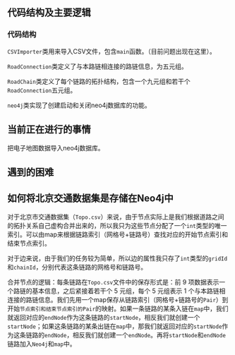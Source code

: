 ## 代码结构及主要逻辑

### 代码结构

`CSVImporter`类用来导入CSV文件，包含`main`函数。（目前问题出现在这里）。

`RoadConnection`类定义了与本路链相连接的路链信息，为五元组。

`RoadChain`类定义了每个链路的拓扑结构，包含一个九元组和若干个`RoadConnection`五元组。

`neo4j`类实现了创建启动和关闭neo4j数据库的功能。

## 当前正在进行的事情

把电子地图数据导入neo4j数据库。

## 遇到的困难

## 如何将北京交通数据集是存储在Neo4j中

对于北京市交通数据集（`Topo.csv`）来说，由于节点实际上是我们根据道路之间的拓扑关系自己虚构合并出来的，所以我只为这些节点分配了一个`int`类型的唯一索引。可以由map来根据链路索引（网格号+链路号）查找对应的开始节点索引和结束节点索引。

对于边来说，由于我们的任务较为简单，所以边的属性我只存了`int`类型的`gridId`和`chainId`，分别代表这条链路的网格号和链路号。

合并节点的逻辑：每条链路在`Topo.csv`文件中的保存形式是：前 9 项数据表示一个路链的基本信息，之后紧接着若干个 5 元组，每个 5 元组表示 1 个与本路链相连接的路链信息。我们先用一个map保存从链路索引（网格号+链路号的`Pair`）到开始`节点索引和结束节点索引的Pair`的映射。如果一条链路的某条入链在`map`中，我们就返回对应的`endNode`作为这条链路的`startNode`，相反我们就创建一个`startNode`；如果这条链路的某条出链在`map`中，那我们就返回对应的`startNode`作为这条链路的`endNode`，相反我们就创建一个`endNode`。再将`startNode`和`endNode`链路加入`Neo4j`和`map`中。